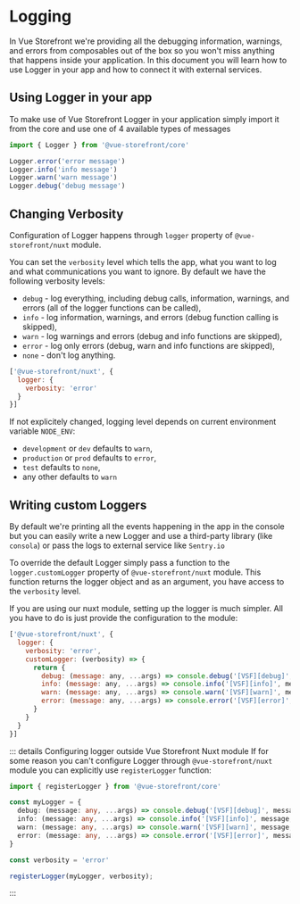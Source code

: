 # Logging

In Vue Storefront we're providing all the debugging information, warnings, and errors from composables out of the box so you won't miss anything that happens inside your application.  In this document you will learn how to use Logger in your app and how to connect it with external services.

## Using Logger in your app

To make use of Vue Storefront Logger in your application simply import it from the core and use one of 4 available types of messages

```js
import { Logger } from '@vue-storefront/core'

Logger.error('error message')
Logger.info('info message')
Logger.warn('warn message')
Logger.debug('debug message')
```

## Changing Verbosity

Configuration of Logger happens through `logger` property of `@vue-storefront/nuxt` module. 

You can set the `verbosity` level which tells the app, what you want to log and what communications you want to ignore. By default we have the following verbosity levels:

- `debug` - log everything, including debug calls, information, warnings, and errors (all of the logger functions can be called),
- `info` - log information, warnings, and errors (debug function calling is skipped),
- `warn` - log warnings and errors (debug and info functions are skipped),
- `error` - log only errors (debug, warn and info functions are skipped),
- `none` - don't log anything.

```js
['@vue-storefront/nuxt', {
  logger: {
    verbosity: 'error'
  }
}]
```

If not explicitely changed, logging level depends on current environment variable `NODE_ENV`:

- `development` or `dev` defaults to `warn`,
- `production` or `prod` defaults to `error`,
- `test` defaults to `none`,
- any other defaults to `warn`

## Writing custom Loggers

By default we're printing all the events happening in the app in the console  but you can easily write a new Logger and use a third-party library (like `consola`) or pass the logs to external service like `Sentry.io`

To override the default Logger simply pass a function to the `logger.customLogger` property of `@vue-storefront/nuxt` module. This function returns the logger object and as an argument, you have access to the `verbosity` level.

If you are using our nuxt module, setting up the logger is much simpler. All you have to do is just provide the configuration to the module:


```js
['@vue-storefront/nuxt', {
  logger: { 
    verbosity: 'error',
    customLogger: (verbosity) => {
      return {
        debug: (message: any, ...args) => console.debug('[VSF][debug]', message, ...args),
        info: (message: any, ...args) => console.info('[VSF][info]', message, ...args),
        warn: (message: any, ...args) => console.warn('[VSF][warn]', message, ...args),
        error: (message: any, ...args) => console.error('[VSF][error]', message, ...args),
      }
    }
  }
}]
```

::: details Configuring logger outside Vue Storefront Nuxt module
If for some reason you can't configure Logger through `@vue-storefront/nuxt` module you can explicitly use `registerLogger` function:

```ts
import { registerLogger } from '@vue-storefront/core'

const myLogger = {
  debug: (message: any, ...args) => console.debug('[VSF][debug]', message, ...args),
  info: (message: any, ...args) => console.info('[VSF][info]', message, ...args),
  warn: (message: any, ...args) => console.warn('[VSF][warn]', message, ...args),
  error: (message: any, ...args) => console.error('[VSF][error]', message, ...args),
}

const verbosity = 'error'

registerLogger(myLogger, verbosity);
```
:::
